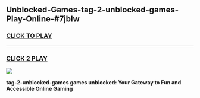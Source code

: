 
## Unblocked-Games-tag-2-unblocked-games-Play-Online-#7jblw
<h3>
<a href="https://premium.freeplayer.one?title=tag-2-unblocked-games&ref=24F">CLICK TO PLAY</a></h3>
<hr>

<h3>
<a href="https://premium.freeplayer.one?title=tag-2-unblocked-games&ref=24F">CLICK 2 PLAY</a>
  
</h3>

<a href="https://premium.freeplayer.one?title=tag-2-unblocked-games&ref=24F/"><img src="https://clearcache.store/games.png"></a>


**tag-2-unblocked-games games unblocked: Your Gateway to Fun and Accessible Online Gaming**

